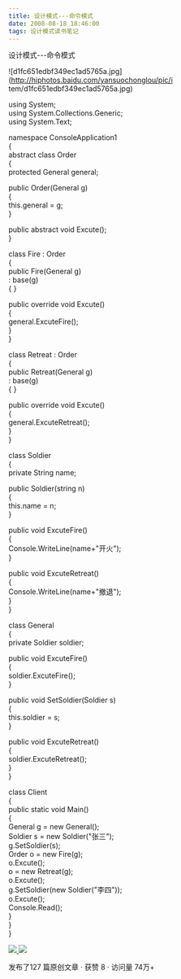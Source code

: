 ```yaml
---
title: 设计模式---命令模式
date: 2008-08-18 18:46:00
tags: 设计模式读书笔记
---
```

设计模式---命令模式

![d1fc651edbf349ec1ad5765a.jpg](http://hiphotos.baidu.com/yansuochonglou/pic/i
tem/d1fc651edbf349ec1ad5765a.jpg)

using System;  
using System.Collections.Generic;  
using System.Text;

namespace ConsoleApplication1  
{  
abstract class Order  
{  
protected General general;

public Order(General g)  
{  
this.general = g;  
}

public abstract void Excute();  
}

class Fire : Order  
{  
public Fire(General g)  
: base(g)  
{ }

public override void Excute()  
{  
general.ExcuteFire();  
}  
}

class Retreat : Order  
{  
public Retreat(General g)  
: base(g)  
{ }

public override void Excute()  
{  
general.ExcuteRetreat();  
}  
}

class Soldier  
{  
private String name;  
  
public Soldier(string n)  
{  
this.name = n;  
}  
  
public void ExcuteFire()  
{  
Console.WriteLine(name+"开火");  
}

public void ExcuteRetreat()  
{  
Console.WriteLine(name+"撤退");  
}  
}

class General  
{  
private Soldier soldier;  
  
public void ExcuteFire()  
{  
soldier.ExcuteFire();  
}

public void SetSoldier(Soldier s)  
{  
this.soldier = s;  
}

public void ExcuteRetreat()  
{  
soldier.ExcuteRetreat();  
}  
}

class Client  
{  
public static void Main()  
{  
General g = new General();  
Soldier s = new Soldier("张三");  
g.SetSoldier(s);  
Order o = new Fire(g);  
o.Excute();  
o = new Retreat(g);  
o.Excute();  
g.SetSoldier(new Soldier("李四"));  
o.Excute();  
Console.Read();  
}  
}  
}  



[ ![](https://profile.csdnimg.cn/5/2/5/3_cuipengfei1)
![](https://g.csdnimg.cn/static/user-reg-year/1x/11.png)
](https://blog.csdn.net/cuipengfei1)



发布了127 篇原创文章  ·  获赞 8  ·  访问量 74万+

